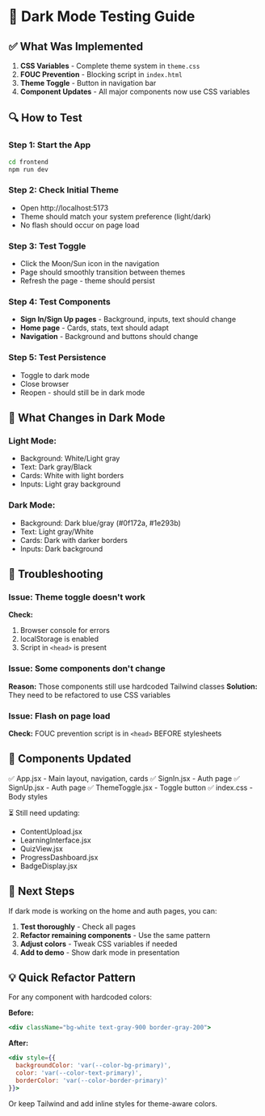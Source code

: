 # 🧪 Dark Mode Testing Guide

## ✅ What Was Implemented

1. **CSS Variables** - Complete theme system in `theme.css`
2. **FOUC Prevention** - Blocking script in `index.html`
3. **Theme Toggle** - Button in navigation bar
4. **Component Updates** - All major components now use CSS variables

## 🔍 How to Test

### Step 1: Start the App
```bash
cd frontend
npm run dev
```

### Step 2: Check Initial Theme
- Open http://localhost:5173
- Theme should match your system preference (light/dark)
- No flash should occur on page load

### Step 3: Test Toggle
- Click the Moon/Sun icon in the navigation
- Page should smoothly transition between themes
- Refresh the page - theme should persist

### Step 4: Test Components
- **Sign In/Sign Up pages** - Background, inputs, text should change
- **Home page** - Cards, stats, text should adapt
- **Navigation** - Background and buttons should change

### Step 5: Test Persistence
- Toggle to dark mode
- Close browser
- Reopen - should still be in dark mode

## 🎨 What Changes in Dark Mode

### Light Mode:
- Background: White/Light gray
- Text: Dark gray/Black
- Cards: White with light borders
- Inputs: Light gray background

### Dark Mode:
- Background: Dark blue/gray (#0f172a, #1e293b)
- Text: Light gray/White
- Cards: Dark with darker borders
- Inputs: Dark background

## 🐛 Troubleshooting

### Issue: Theme toggle doesn't work
**Check:**
1. Browser console for errors
2. localStorage is enabled
3. Script in `<head>` is present

### Issue: Some components don't change
**Reason:** Those components still use hardcoded Tailwind classes
**Solution:** They need to be refactored to use CSS variables

### Issue: Flash on page load
**Check:** FOUC prevention script is in `<head>` BEFORE stylesheets

## 📝 Components Updated

✅ App.jsx - Main layout, navigation, cards
✅ SignIn.jsx - Auth page
✅ SignUp.jsx - Auth page
✅ ThemeToggle.jsx - Toggle button
✅ index.css - Body styles

⏳ Still need updating:
- ContentUpload.jsx
- LearningInterface.jsx
- QuizView.jsx
- ProgressDashboard.jsx
- BadgeDisplay.jsx

## 🚀 Next Steps

If dark mode is working on the home and auth pages, you can:

1. **Test thoroughly** - Check all pages
2. **Refactor remaining components** - Use the same pattern
3. **Adjust colors** - Tweak CSS variables if needed
4. **Add to demo** - Show dark mode in presentation

## 💡 Quick Refactor Pattern

For any component with hardcoded colors:

**Before:**
```jsx
<div className="bg-white text-gray-900 border-gray-200">
```

**After:**
```jsx
<div style={{
  backgroundColor: 'var(--color-bg-primary)',
  color: 'var(--color-text-primary)',
  borderColor: 'var(--color-border-primary)'
}}>
```

Or keep Tailwind and add inline styles for theme-aware colors.
